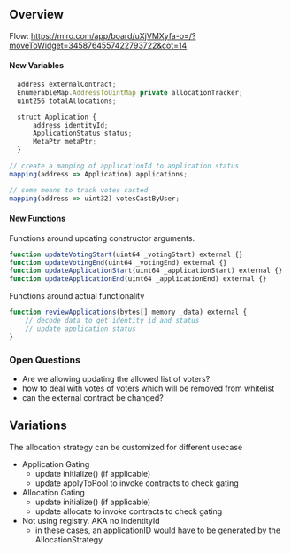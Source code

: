 ## Overview

Flow: <https://miro.com/app/board/uXjVMXyfa-o=/?moveToWidget=3458764557422793722&cot=14>

#### New Variables

```javascript
  address externalContract;
  EnumerableMap.AddressToUintMap private allocationTracker;
  uint256 totalAllocations;

  struct Application {
      address identityId;
      ApplicationStatus status;
      MetaPtr metaPtr;
  }

// create a mapping of applicationId to application status
mapping(address => Application) applications;

// some means to track votes casted
mapping(address => uint32) votesCastByUser;
```

#### New Functions

Functions around updating constructor arguments.

```javascript
function updateVotingStart(uint64 _votingStart) external {}
function updateVotingEnd(uint64 _votingEnd) external {}
function updateApplicationStart(uint64 _applicationStart) external {}
function updateApplicationEnd(uint64 _applicationEnd) external {}
```

Functions around actual functionality

```javascript
function reviewApplications(bytes[] memory _data) external {
    // decode data to get identity id and status
    // update application status
}
```

### Open Questions

- Are we allowing updating the allowed list of voters?
- how to deal with votes of voters which will be removed from whitelist
- can the external contract be changed? 

## Variations

The allocation strategy can be customized for different usecase

- Application Gating
  - update initialize() (if applicable)
  - update applyToPool to invoke contracts to check gating
- Allocation Gating
  - update initialize() (if applicable)
  - update allocate to invoke contracts to check gating
- Not using registry. AKA no indentityId
  - in these cases, an applicationID would have to be generated by the AllocationStrategy
